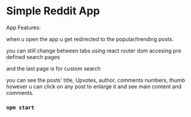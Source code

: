 # Simple Reddit App

App Features:

when u open the app u get redirected to the popular/trending posts.

you can still change between tabs using react router dom accesing pre defined search pages

and the last page is for custom search

you can see the posts' title, Upvotes, author, comments numbers, thumb 
however u can click on any post to enlarge it and see main content and
comments.

### `npm start`
